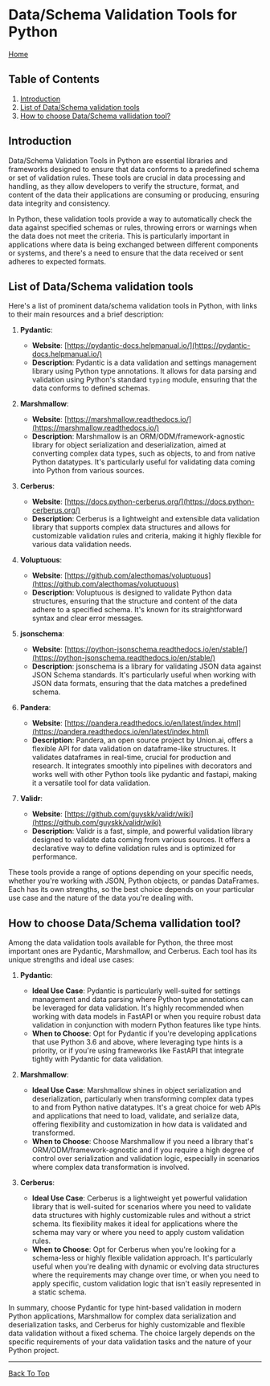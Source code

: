 # Data/Schema Validation Tools for Python

[Home](../README.md#python-data-engineering-resources)

## Table of Contents

1. [Introduction](#introduction)
2. [List of Data/Schema validation tools](#list-of-dataschema-validation-tools)
3. [How to choose Data/Schema vallidation tool?](#how-to-choose-dataschema-vallidation-tool)

## Introduction

Data/Schema Validation Tools in Python are essential libraries and frameworks designed to ensure that data conforms to a predefined schema or set of validation rules. These tools are crucial in data processing and handling, as they allow developers to verify the structure, format, and content of the data their applications are consuming or producing, ensuring data integrity and consistency.

In Python, these validation tools provide a way to automatically check the data against specified schemas or rules, throwing errors or warnings when the data does not meet the criteria. This is particularly important in applications where data is being exchanged between different components or systems, and there's a need to ensure that the data received or sent adheres to expected formats.

## List of Data/Schema validation tools

Here's a list of prominent data/schema validation tools in Python, with links to their main resources and a brief description:

1. **Pydantic**:

   - **Website**: [https://pydantic-docs.helpmanual.io/](https://pydantic-docs.helpmanual.io/)
   - **Description**: Pydantic is a data validation and settings management library using Python type annotations. It allows for data parsing and validation using Python's standard `typing` module, ensuring that the data conforms to defined schemas.

2. **Marshmallow**:

   - **Website**: [https://marshmallow.readthedocs.io/](https://marshmallow.readthedocs.io/)
   - **Description**: Marshmallow is an ORM/ODM/framework-agnostic library for object serialization and deserialization, aimed at converting complex data types, such as objects, to and from native Python datatypes. It's particularly useful for validating data coming into Python from various sources.

3. **Cerberus**:

   - **Website**: [https://docs.python-cerberus.org/](https://docs.python-cerberus.org/)
   - **Description**: Cerberus is a lightweight and extensible data validation library that supports complex data structures and allows for customizable validation rules and criteria, making it highly flexible for various data validation needs.

4. **Voluptuous**:

   - **Website**: [https://github.com/alecthomas/voluptuous](https://github.com/alecthomas/voluptuous)
   - **Description**: Voluptuous is designed to validate Python data structures, ensuring that the structure and content of the data adhere to a specified schema. It's known for its straightforward syntax and clear error messages.

5. **jsonschema**:

   - **Website**: [https://python-jsonschema.readthedocs.io/en/stable/](https://python-jsonschema.readthedocs.io/en/stable/)
   - **Description**: jsonschema is a library for validating JSON data against JSON Schema standards. It's particularly useful when working with JSON data formats, ensuring that the data matches a predefined schema.

6. **Pandera**:

   - **Website**: [https://pandera.readthedocs.io/en/latest/index.html](https://pandera.readthedocs.io/en/latest/index.html)
   - **Description**: Pandera, an open source project by Union.ai, offers a flexible API for data validation on dataframe-like structures. It validates dataframes in real-time, crucial for production and research. It integrates smoothly into pipelines with decorators and works well with other Python tools like pydantic and fastapi, making it a versatile tool for data validation.

7. **Validr**:
   - **Website**: [https://github.com/guyskk/validr/wiki](https://github.com/guyskk/validr/wiki)
   - **Description**: Validr is a fast, simple, and powerful validation library designed to validate data coming from various sources. It offers a declarative way to define validation rules and is optimized for performance.

These tools provide a range of options depending on your specific needs, whether you're working with JSON, Python objects, or pandas DataFrames. Each has its own strengths, so the best choice depends on your particular use case and the nature of the data you're dealing with.

## How to choose Data/Schema vallidation tool?

Among the data validation tools available for Python, the three most important ones are Pydantic, Marshmallow, and Cerberus. Each tool has its unique strengths and ideal use cases:

1. **Pydantic**:

   - **Ideal Use Case**: Pydantic is particularly well-suited for settings management and data parsing where Python type annotations can be leveraged for data validation. It's highly recommended when working with data models in FastAPI or when you require robust data validation in conjunction with modern Python features like type hints.
   - **When to Choose**: Opt for Pydantic if you're developing applications that use Python 3.6 and above, where leveraging type hints is a priority, or if you're using frameworks like FastAPI that integrate tightly with Pydantic for data validation.

2. **Marshmallow**:

   - **Ideal Use Case**: Marshmallow shines in object serialization and deserialization, particularly when transforming complex data types to and from Python native datatypes. It's a great choice for web APIs and applications that need to load, validate, and serialize data, offering flexibility and customization in how data is validated and transformed.
   - **When to Choose**: Choose Marshmallow if you need a library that's ORM/ODM/framework-agnostic and if you require a high degree of control over serialization and validation logic, especially in scenarios where complex data transformation is involved.

3. **Cerberus**:
   - **Ideal Use Case**: Cerberus is a lightweight yet powerful validation library that is well-suited for scenarios where you need to validate data structures with highly customizable rules and without a strict schema. Its flexibility makes it ideal for applications where the schema may vary or where you need to apply custom validation rules.
   - **When to Choose**: Opt for Cerberus when you're looking for a schema-less or highly flexible validation approach. It's particularly useful when you're dealing with dynamic or evolving data structures where the requirements may change over time, or when you need to apply specific, custom validation logic that isn't easily represented in a static schema.

In summary, choose Pydantic for type hint-based validation in modern Python applications, Marshmallow for complex data serialization and deserialization tasks, and Cerberus for highly customizable and flexible data validation without a fixed schema. The choice largely depends on the specific requirements of your data validation tasks and the nature of your Python project.

---

[Back To Top](#introduction)
